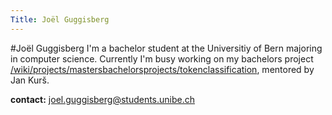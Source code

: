 ```yaml
---
Title: Joël Guggisberg
---
```

#Joël Guggisberg
I'm a bachelor student at the Universitiy of Bern majoring in computer science.
Currently I'm busy working on my bachelors project [/wiki/projects/mastersbachelorsprojects/tokenclassification](/wiki/projects/mastersbachelorsprojects/tokenclassification), mentored by Jan Kurš.

**contact:**
<a href="mailto:joel.guggisberg@students.unibe.ch">joel.guggisberg@students.unibe.ch</a>

